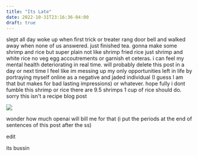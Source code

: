 ```yaml
---
title: "Its Late"
date: 2022-10-31T23:16:36-04:00
draft: true
---
```


slept all day woke up when first trick or treater rang door bell and walked away when none of us answered. just finished tea. gonna make some shrimp and rice but super plain not like shrimp fried rice just shrimp and white rice no veg egg accoutrements or garnish et ceteras. i can feel my mental health deteriorating in real time. will probably delete this post in a day or next time I feel like im messing up my only opportunities left in life by portraying myself online as a negative and jaded individual (I guess I am that but makes for bad lasting impressions) or whatever. hope fully i dont fumble this shrimp or rice there are 9.5 shrimps 1 cup of rice should do. sorry this isn't a recipe blog post  

![](/msedge_fqdZ7saPsp.png)

wonder how much openai will bill me for that (i put the periods at the end of sentences of this post after the ss)

edit  

its bussin  